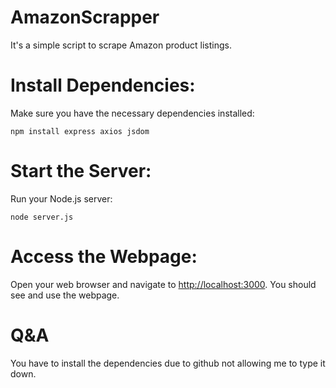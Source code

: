 # AmazonScrapper
It's a simple script to scrape Amazon product listings.

# Install Dependencies:
Make sure you have the necessary dependencies installed:
```
npm install express axios jsdom
```
# Start the Server:
Run your Node.js server:
```
node server.js
```
# Access the Webpage:
Open your web browser and navigate to [http://localhost:3000](http://localhost:3000). You should see and use the webpage.


# Q&A
You have to install the dependencies due to github not allowing me to type it down.
